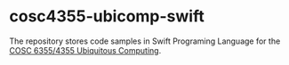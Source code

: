 # cosc4355-ubicomp-swift

The repository stores code samples in Swift Programing Language for the [COSC 6355/4355 Ubiquitous Computing](https://cpl.uh.edu/index.php/courses/28-ubiquitous-computing/273-fall-2024#key-information).